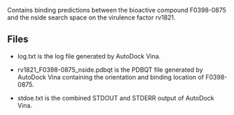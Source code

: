 Contains binding predictions between the bioactive compound F0398-0875 and the nside search space on the virulence factor rv1821.

## Files

- log.txt is the log file generated by AutoDock Vina.

- rv1821_F0398-0875_nside.pdbqt is the PDBQT file generated by AutoDock Vina containing the orientation and binding location of F0398-0875.

- stdoe.txt is the combined STDOUT and STDERR output of AutoDock Vina.

